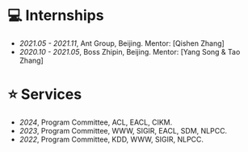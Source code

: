 
<!-- # 📖 Educations
- *2019.06 - 2022.04*, Master, Zhejiang University, Hangzhou.
- *2015.09 - 2019.06*, Undergraduate, Chu Kochen Honors College, Zhejiang Univeristy, Hangzhou.
- *2012.09 - 2015.06*, Luqiao Middle School, Taizhou.
 -->


# 💻 Internships
- *2021.05 - 2021.11*, Ant Group, Beijing. Mentor: [Qishen Zhang]
- *2020.10 - 2021.05*, Boss Zhipin, Beijing. Mentor: [Yang Song & Tao Zhang]


# ⭐ Services
- *2024*, Program Committee, ACL, EACL, CIKM.
- *2023*, Program Committee, WWW, SIGIR, EACL, SDM, NLPCC.
- *2022*, Program Committee, KDD, WWW, SIGIR, NLPCC.